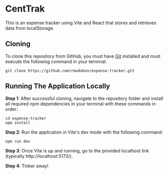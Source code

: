 # CentTrak

This is an expense tracker using Vite and React that stores and retrieves data from localStorage.

## Cloning

To clone this repository from GitHub, you must have [Git](https://www.git-scm.com/downloads) installed and must execute the following command in your terminal:

```
git clone https://github.com/rmudabon/expense-tracker.git
```

## Running The Application Locally

**Step 1**: After successful cloning, navigate to the repository folder and install all required npm dependencies in your terminal with these commands in order:

```
cd expense-tracker
npm install
```

**Step 2**: Run the application in Vite's dev mode with the following command:

```
npm run dev
```

**Step 3**: Once Vite is up and running, go to the provided localhost link (typically http://localhost:5173/).

**Step 4**: Tinker away!
